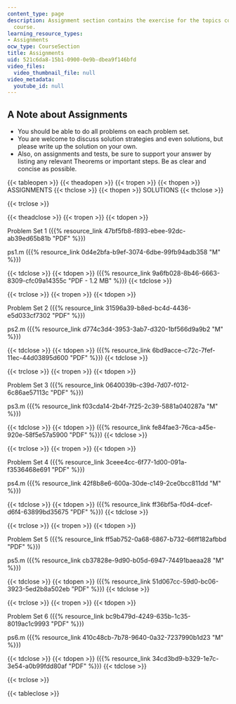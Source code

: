 ```yaml
---
content_type: page
description: Assignment section contains the exercise for the topics covered in the
  course.
learning_resource_types:
- Assignments
ocw_type: CourseSection
title: Assignments
uid: 521c6da8-15b1-0900-0e9b-dbea9f146bfd
video_files:
  video_thumbnail_file: null
video_metadata:
  youtube_id: null
---
```


A Note about Assignments
------------------------

*   You should be able to do all problems on each problem set.
*   You are welcome to discuss solution strategies and even solutions, but please write up the solution on your own.
*   Also, on assignments and tests, be sure to support your answer by listing any relevant Theorems or important steps. Be as clear and concise as possible.

{{< tableopen >}}
{{< theadopen >}}
{{< tropen >}}
{{< thopen >}}
ASSIGNMENTS
{{< thclose >}}
{{< thopen >}}
SOLUTIONS
{{< thclose >}}

{{< trclose >}}

{{< theadclose >}}
{{< tropen >}}
{{< tdopen >}}


Problem Set 1 ({{% resource_link 47bf5fb8-f893-ebee-92dc-ab39ed65b81b "PDF" %}})

ps1.m ({{% resource_link 0d4e2bfa-b9ef-3074-6dbe-99fb94adb358 "M" %}})


{{< tdclose >}}
{{< tdopen >}}
({{% resource_link 9a6fb028-8b46-6663-8309-cfc09a14355c "PDF - 1.2 MB" %}})
{{< tdclose >}}

{{< trclose >}}
{{< tropen >}}
{{< tdopen >}}


Problem Set 2 ({{% resource_link 31596a39-b8ed-bc4d-4436-e5d033cf7302 "PDF" %}})

ps2.m ({{% resource_link d774c3d4-3953-3ab7-d320-1bf566d9a9b2 "M" %}})


{{< tdclose >}}
{{< tdopen >}}
({{% resource_link 6bd9acce-c72c-7fef-11ec-44d03895d600 "PDF" %}})
{{< tdclose >}}

{{< trclose >}}
{{< tropen >}}
{{< tdopen >}}


Problem Set 3 ({{% resource_link 0640039b-c39d-7d07-f012-6c86ae57113c "PDF" %}})

ps3.m ({{% resource_link f03cda14-2b4f-7f25-2c39-5881a040287a "M" %}})


{{< tdclose >}}
{{< tdopen >}}
({{% resource_link fe84fae3-76ca-a45e-920e-58f5e57a5900 "PDF" %}})
{{< tdclose >}}

{{< trclose >}}
{{< tropen >}}
{{< tdopen >}}


Problem Set 4 ({{% resource_link 3ceee4cc-6f77-1d00-091a-f3536468e691 "PDF" %}})

ps4.m ({{% resource_link 42f8b8e6-600a-30de-c149-2ce0bcc811dd "M" %}})


{{< tdclose >}}
{{< tdopen >}}
({{% resource_link ff36bf5a-f0d4-dcef-d6f4-63899bd35675 "PDF" %}})
{{< tdclose >}}

{{< trclose >}}
{{< tropen >}}
{{< tdopen >}}


Problem Set 5 ({{% resource_link ff5ab752-0a68-6867-b732-66ff182afbbd "PDF" %}})

ps5.m ({{% resource_link cb37828e-9d90-b05d-6947-74491baeaa28 "M" %}})


{{< tdclose >}}
{{< tdopen >}}
({{% resource_link 51d067cc-59d0-bc06-3923-5ed2b8a502eb "PDF" %}})
{{< tdclose >}}

{{< trclose >}}
{{< tropen >}}
{{< tdopen >}}


Problem Set 6 ({{% resource_link bc9b479d-4249-635b-1c35-8019ac1c9993 "PDF" %}})

ps6.m ({{% resource_link 410c48cb-7b78-9640-0a32-7237990b1d23 "M" %}})


{{< tdclose >}}
{{< tdopen >}}
({{% resource_link 34cd3bd9-b329-1e7c-3e54-a0b99fdd80af "PDF" %}})
{{< tdclose >}}

{{< trclose >}}

{{< tableclose >}}